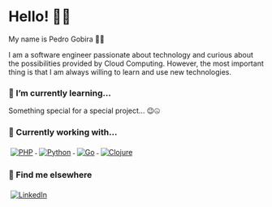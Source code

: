 # Hello! 👋🏻

My name is Pedro Gobira 👨🏻‍

I am a software engineer passionate about technology and curious about the possibilities provided by Cloud Computing. However, the most important thing is that I am always willing to learn and use new technologies.

### 🌱 I’m currently learning...
Something special for a special project... 😉🤐

### 🚧 Currently working with...
<p align="">

<div>
<a href="#">
<img alt="PHP" src="https://img.shields.io/badge/php-%23777BB4.svg?style=for-the-badge&logo=php&logoColor=white" style="vertical-align:top; margin:4px"/>
</a>
  
 <a href="#">
<img alt="Python" src="https://img.shields.io/badge/python-%2314354C.svg?style=for-the-badge&logo=python&logoColor=white" style="vertical-align:top; margin:4px"/>
 </a>
  
<a href="#">
<img alt="Go" src="https://img.shields.io/badge/Go-00ADD8?style=for-the-badge&logo=go&logoColor=white" style="vertical-align:top; margin:4px"/>
</a>

<a href="#">
<img alt="Clojure" src="https://img.shields.io/badge/Clojure-5881D8?style=for-the-badge&logo=clojure&logoColor=white" style="vertical-align:top; margin:4px"/>
</a>
</div>

</p>

### 📢 Find me elsewhere

<p align="left">
<a href="https://www.linkedin.com/in/pedro-gobira/">
<img alt="LinkedIn" src="https://img.shields.io/badge/linkedin-%230077B5.svg?style=for-the-badge&logo=linkedin&logoColor=white" style="vertical-align:top; margin:4px"/>
</a>
</p>
